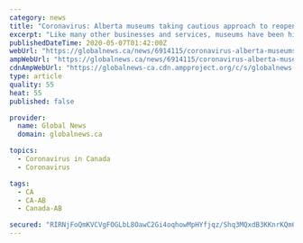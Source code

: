 ```yaml
---
category: news
title: "Coronavirus: Alberta museums taking cautious approach to reopening"
excerpt: "Like many other businesses and services, museums have been hit hard during the COVID-19 pandemic and while they have been given the green light to reopen next Thursday, some museum officials said they won't be."
publishedDateTime: 2020-05-07T01:42:00Z
webUrl: "https://globalnews.ca/news/6914115/coronavirus-alberta-museums-reopening/"
ampWebUrl: "https://globalnews.ca/news/6914115/coronavirus-alberta-museums-reopening/amp/"
cdnAmpWebUrl: "https://globalnews-ca.cdn.ampproject.org/c/s/globalnews.ca/news/6914115/coronavirus-alberta-museums-reopening/amp/"
type: article
quality: 55
heat: 55
published: false

provider:
  name: Global News
  domain: globalnews.ca

topics:
  - Coronavirus in Canada
  - Coronavirus

tags:
  - CA
  - CA-AB
  - Canada-AB

secured: "RIRNjFoQmKVCVgFOGLbL8OawC2Gi4oqhowMpHYfjqz/Shq3MQxdB3KKnrKQm6ISFQQQmz5I+v1cRudT7NnvkoeD9bS+Cuwe/Mp2IQPdOwYR/wgoa4uGyjECUZi5kXBCo8TUMIA680+SXEfQNBcFYDEe+0JTSZs5CVTulAaRuqWNQcfCbPnJ5iUFPhkKl0WO4p5/BtC6pS9ifqJrHeKSvdSux0Cyfb3+l4nC2FYMbO1dev7K+2bOqDaNtMyvHo7Nhuh7XFI+6MIEcJkCygQWqy8TbiO+rqdy0qs0Wdl077kp29g2TZ3qmX9psJAOTlTXtwjZSmeBox8221g/hAOWr9RLxQUkgg5mR1BGzIlUOIpY/G8YvSClPuCIY7dKLM7euzaZ1/UVZTsTM6Bo9HxkKWPP4fLacFhcE6BfX40CL9hhTPHnOhSUTBYBR6J1UE1+7XQur02r3cRx6/iLeqVP8DAaKWMyxfLPciUpv66FE0o0=;rpFu9aFIKkwLYBcatSiGjA=="
---
```


